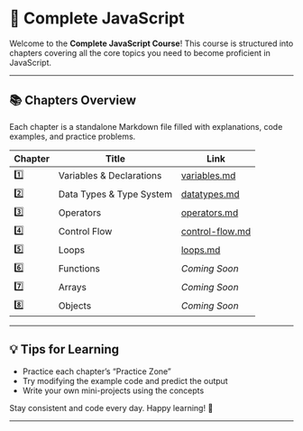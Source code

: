 # 📘 Complete JavaScript 

Welcome to the **Complete JavaScript Course**! This course is structured into chapters covering all the core topics you need to become proficient in JavaScript.

---

## 📚 Chapters Overview

Each chapter is a standalone Markdown file filled with explanations, code examples, and practice problems.

| Chapter | Title | Link |
|--------|-------|------|
| 1️⃣ | Variables & Declarations | [variables.md](./variables/readme.md) |
| 2️⃣ | Data Types & Type System | [datatypes.md](./datatypes/readme.md) |
| 3️⃣ | Operators | [operators.md](./operators/readme.md) |
| 4️⃣ | Control Flow | [control-flow.md](./control-flow/readme.md) |
| 5️⃣ | Loops | [loops.md](./loops/readme.md) |
| 6️⃣ | Functions | *Coming Soon* |
| 7️⃣ | Arrays | *Coming Soon* |
| 8️⃣ | Objects | *Coming Soon* |

---

## 💡 Tips for Learning

- Practice each chapter’s “Practice Zone”
- Try modifying the example code and predict the output
- Write your own mini-projects using the concepts

Stay consistent and code every day. Happy learning! 🚀

---

